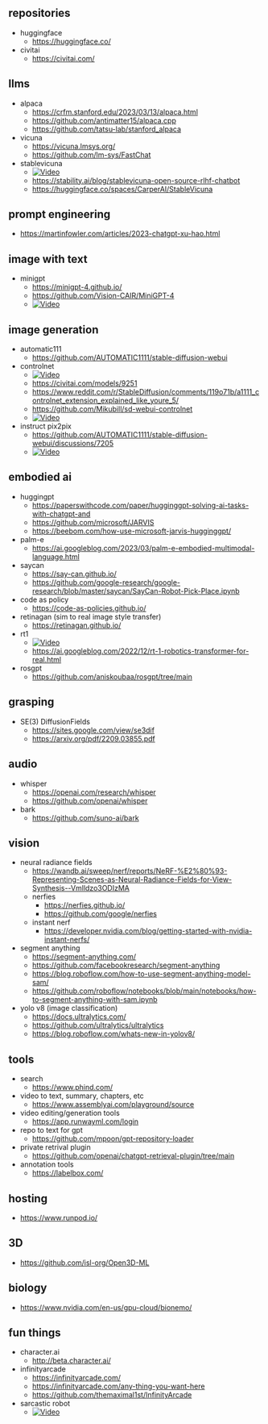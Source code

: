 ## repositories
- huggingface
  - https://huggingface.co/
- civitai
  - https://civitai.com/

## llms
- alpaca
  - https://crfm.stanford.edu/2023/03/13/alpaca.html
  - https://github.com/antimatter15/alpaca.cpp
  - https://github.com/tatsu-lab/stanford_alpaca
- vicuna
  - https://vicuna.lmsys.org/
  - https://github.com/lm-sys/FastChat
- stablevicuna
  - [![Video](https://img.youtube.com/vi/QeBmeHg8s5Y/maxresdefault.jpg)](https://www.youtube.com/watch?v=QeBmeHg8s5Y)
  - https://stability.ai/blog/stablevicuna-open-source-rlhf-chatbot
  - https://huggingface.co/spaces/CarperAI/StableVicuna

## prompt engineering
- https://martinfowler.com/articles/2023-chatgpt-xu-hao.html

## image with text
- minigpt
  - https://minigpt-4.github.io/
  - https://github.com/Vision-CAIR/MiniGPT-4
  - [![Video](https://img.youtube.com/vi/hNAFuuXYL58/maxresdefault.jpg)](https://www.youtube.com/watch?v=hNAFuuXYL58)

## image generation
- automatic111
  - https://github.com/AUTOMATIC1111/stable-diffusion-webui
- controlnet
  - [![Video](https://img.youtube.com/vi/OxFcIv8Gq8o/maxresdefault.jpg)](https://youtu.be/OxFcIv8Gq8o)
  - https://civitai.com/models/9251
  - https://www.reddit.com/r/StableDiffusion/comments/119o71b/a1111_controlnet_extension_explained_like_youre_5/
  - https://github.com/Mikubill/sd-webui-controlnet
  - [![Video](https://img.youtube.com/vi/9v4lBexN_Mg/maxresdefault.jpg)](https://youtu.be/9v4lBexN_Mg)
- instruct pix2pix
  - https://github.com/AUTOMATIC1111/stable-diffusion-webui/discussions/7205
  - [![Video](https://img.youtube.com/vi/ln1RMEPKx3Q/maxresdefault.jpg)](https://youtu.be/ln1RMEPKx3Q)

## embodied ai
- huggingpt
  - https://paperswithcode.com/paper/hugginggpt-solving-ai-tasks-with-chatgpt-and
  - https://github.com/microsoft/JARVIS
  - https://beebom.com/how-use-microsoft-jarvis-hugginggpt/
- palm-e
  - https://ai.googleblog.com/2023/03/palm-e-embodied-multimodal-language.html
- saycan
  - https://say-can.github.io/
  - https://github.com/google-research/google-research/blob/master/saycan/SayCan-Robot-Pick-Place.ipynb
- code as policy
  - https://code-as-policies.github.io/
- retinagan (sim to real image style transfer)
  - https://retinagan.github.io/
- rt1
  - [![Video](https://img.youtube.com/vi/UuKAp9a6wMs/maxresdefault.jpg)](https://youtu.be/UuKAp9a6wMs)
  - https://ai.googleblog.com/2022/12/rt-1-robotics-transformer-for-real.html
- rosgpt
  - https://github.com/aniskoubaa/rosgpt/tree/main

## grasping
- SE(3) DiffusionFields
  - https://sites.google.com/view/se3dif
  - https://arxiv.org/pdf/2209.03855.pdf
	
## audio
- whisper
  - https://openai.com/research/whisper
  - https://github.com/openai/whisper
- bark
  - https://github.com/suno-ai/bark

## vision
- neural radiance fields
  - https://wandb.ai/sweep/nerf/reports/NeRF-%E2%80%93-Representing-Scenes-as-Neural-Radiance-Fields-for-View-Synthesis--Vmlldzo3ODIzMA
  - nerfies
    - https://nerfies.github.io/
    - https://github.com/google/nerfies
  - instant nerf
    - https://developer.nvidia.com/blog/getting-started-with-nvidia-instant-nerfs/
- segment anything
  - https://segment-anything.com/
  - https://github.com/facebookresearch/segment-anything
  - https://blog.roboflow.com/how-to-use-segment-anything-model-sam/
  - https://github.com/roboflow/notebooks/blob/main/notebooks/how-to-segment-anything-with-sam.ipynb
- yolo v8 (image classification)
  - https://docs.ultralytics.com/
  - https://github.com/ultralytics/ultralytics
  - https://blog.roboflow.com/whats-new-in-yolov8/

## tools
- search
  - https://www.phind.com/
- video to text, summary, chapters, etc
  - https://www.assemblyai.com/playground/source
- video editing/generation tools
  - https://app.runwayml.com/login
- repo to text for gpt
  - https://github.com/mpoon/gpt-repository-loader
- private retrival plugin
  - https://github.com/openai/chatgpt-retrieval-plugin/tree/main
- annotation tools
  - https://labelbox.com/
  
## hosting
- https://www.runpod.io/

## 3D
- https://github.com/isl-org/Open3D-ML

## biology
- https://www.nvidia.com/en-us/gpu-cloud/bionemo/

## fun things
- character.ai
  - http://beta.character.ai/
- infinityarcade
  - https://infinityarcade.com/
  - https://infinityarcade.com/any-thing-you-want-here
  - https://github.com/themaximal1st/InfinityArcade
- sarcastic robot
  - [![Video](https://img.youtube.com/vi/PgT8tPChbqc/maxresdefault.jpg)](https://youtu.be/PgT8tPChbqc)
